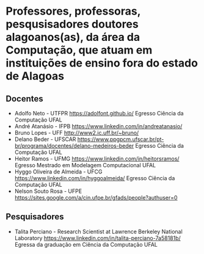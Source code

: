 # Professores, professoras, pesqusisadores doutores alagoanos(as), da área da Computação, que atuam em instituições de ensino fora do estado de Alagoas


## Docentes

- Adolfo Neto - UTFPR <https://adolfont.github.io/> Egresso Ciência da Computação UFAL
- André Atanásio - IFPB <https://www.linkedin.com/in/andreatanasio/>
- Bruno Lopes - UFF <http://www2.ic.uff.br/~bruno/>
- Delano Beder - UFSCAR <https://www.ppgpcm.ufscar.br/pt-br/programa/docentes/delano-medeiros-beder> Egresso Ciência da Computação UFAL
- Heitor Ramos - UFMG <https://www.linkedin.com/in/heitorsramos/> Egresso Mestrado em Modelagem Computacional UFAL
- Hyggo Oliveira de Almeida - UFCG <https://www.linkedin.com/in/hyggoalmeida/> Egresso Ciência da Computação UFAL
- Nelson Souto Rosa - UFPE <https://sites.google.com/a/cin.ufpe.br/gfads/people?authuser=0>

## Pesquisadores

- Talita Perciano - Research Scientist at Lawrence Berkeley National Laboratory <https://www.linkedin.com/in/talita-perciano-7a58181b/> Egressa da graduação em Ciência da Computação UFAL
